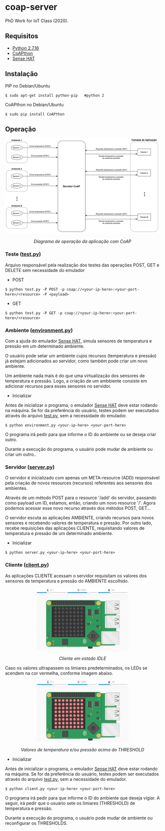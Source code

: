 # coap-server
PhD Work for IoT Class (2020).
## Requisitos

- [Python 2.7.16](https://www.python.org/download/releases/2.7/)
- [CoAPthon](https://github.com/Tanganelli/CoAPthon)
- [Sense HAT](https://projects.raspberrypi.org/en/projects/getting-started-with-the-sense-hat)

## Instalação

PIP no Debian/Ubuntu
```
$ sudo apt-get install python-pip   #python 2
```

CoAPthon no Debian/Ubuntu
```
$ sudo pip install CoAPthon
```

## Operação

<p align="center">
  <img src="/imgs/diagram.png" width="800">  
</p>
<p align="center">
  <em>Diagrama de operação da aplicação com CoAP</em>
</p>

### Teste ([test.py](https://github.com/eliaslawrence/coap-server/blob/master/test.py))

Arquivo responsável pela realização dos testes das operações POST, GET e DELETE sem  necessidade do emulador

- POST
```
$ python test.py -P POST -p coap://<your-ip-here>:<your-port-here>/<resource> -P <payload>
```

- GET
```
$ python test.py -P GET -p coap://<your-ip-here>:<your-port-here>/<resource>
```

### Ambiente ([environment.py](https://github.com/eliaslawrence/coap-server/blob/master/environment.py))

Com a ajuda do emulador [Sense HAT](https://projects.raspberrypi.org/en/projects/getting-started-with-the-sense-hat), simula sensores de temperatura e pressão em um determinado ambiente. 

O usuário pode setar um ambiente cujos recursos (temperatura e pressão) já estejam adicionados ao servidor, como também pode criar um novo ambiente.

Um ambiente nada mais é do que uma virtualização dos sensores de temperatura e pressão. Logo, a criação de um ambbiente consiste em adicionar recursos para esses sensores no servidor.

- Inicializar

Antes de inicializar o programa, o emulador [Sense HAT](https://projects.raspberrypi.org/en/projects/getting-started-with-the-sense-hat) deve estar rodando na máquina. Se for da preferência do usuário, testes podem ser executados através do arquivo [test.py](https://github.com/eliaslawrence/coap-server/blob/master/test.py), sem a necessidade do emulador.

```
$ python environment.py <your-ip-here> <your-port-here>
```

O programa irá pedir para que informe o ID do ambiente ou se deseja criar outro. 

Durante a execução do programa, o usuário pode mudar de ambiente ou criar um outro..

### Servidor ([server.py](https://github.com/eliaslawrence/coap-server/blob/master/server.py))

O servidor é inicializado com apenas um META-resource (ADD) responsável pela criação de novos resources (recursos) referentes aos sensores dos ambientes.

Através de um método POST para o resource '/add' do servidor, passando como payload um ID, estamos, então, criando um novo resource '/<new-id>'. Agora podemos acessar esse novo recurso através dos métodos POST, GET...
  
O servidor escuta as aplicações AMBIENTE, criando recursos para novos sensores e recebendo valores de temperatura e pressão. Por outro lado, recebe requisições das aplicações CLIENTE, requisitando valores de temperatura e pressão de um determinado ambiente.

- Inicializar
```
$ python server.py <your-ip-here> <your-port-here>
```

### Cliente ([client.py](https://github.com/eliaslawrence/coap-server/blob/master/client.py))

As aplicações CLIENTE acessam o servidor requisitam os valores dos sensores de temperatura e pressão do AMBIENTE escolhido.

<p align="center">
  <img src="/imgs/sensehat.png" width="300">  
</p>
<p align="center">
  <em>Cliente em estado IDLE</em>
</p>

Caso os valores ultrapassem os limiares predeterminados, os LEDs se acendem na cor vermelha, conforme imagem abaixo.

<p align="center">
  <img src="/imgs/sensehat1.png" width="300">  
</p>
<p align="center">
  <em>Valores de temperatura e/ou pressão acima do THRESHOLD</em>
</p>

- Inicializar

Antes de inicializar o programa, o emulador [Sense HAT](https://projects.raspberrypi.org/en/projects/getting-started-with-the-sense-hat) deve estar rodando na máquina. Se for da preferência do usuário, testes podem ser executados através do arquivo [test.py](https://github.com/eliaslawrence/coap-server/blob/master/test.py), sem a necessidade do emulador.

```
$ python client.py <your-ip-here> <your-port-here>
```

O programa irá pedir para que informe o ID do ambiente que deseja vigiar. A seguir, irá pedir que o usuário sete os limiares (THRESHOLD) de temperatura e pressão.

Durante a execução do programa, o usuário pode mudar de ambiente ou reconfigurar os THRESHOLDS.
